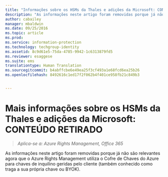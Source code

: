 ```yaml
---
title: "Informações sobre os HSMs da Thales e adições da Microsoft: CONTEÚDO RETIRADO | Azure RMS"
description: "As informações neste artigo foram removidas porque já não são relevantes agora que o Azure Rights Management utiliza o Cofre de Chaves do Azure para chaves de inquilino geridas pelo cliente (também conhecido como traga a sua própria chave ou BYOK)."
author: cabailey
manager: mbaldwin
ms.date: 09/25/2016
ms.topic: article
ms.prod: 
ms.service: information-protection
ms.technology: techgroup-identity
ms.assetid: 8c9d61e5-75da-4785-9942-1c6313879fd5
ms.reviewer: esaggese
ms.suite: ems
translationtype: Human Translation
ms.sourcegitcommit: b4abffcbe6e49ea25f3cf493a1e68fcd6ea25b26
ms.openlocfilehash: 8492616c1ed17f2f062b4f401ce958fb21c849b3


---
```


# Mais informações sobre os HSMs da Thales e adições da Microsoft: CONTEÚDO RETIRADO

>*Aplica-se a: Azure Rights Management, Office 365*

As informações neste artigo foram removidas porque já não são relevantes agora que o Azure Rights Management utiliza o Cofre de Chaves do Azure para chaves de inquilino geridas pelo cliente (também conhecido como traga a sua própria chave ou BYOK). 




<!--HONumber=Oct16_HO1-->


